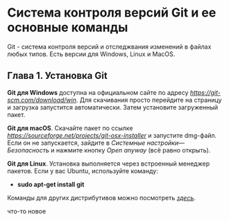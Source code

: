 # Система контроля версий Git и ее основные команды

Git - система контроля версий и отследжвания изменений в файлах любых типов. Есть версии для Windows, Linux и MacOS.

## Глава 1. Установка Git

 **Git для Windows** доступна на официальном сайте по адресу _<https://git-scm.com/download/win>_. Для скачивания просто перейдите на страницу и загрузка запустится автоматически. Затем установите загруженный пакет.

 **Git для macOS**. Скачайте пакет по ссылке _<https://sourceforge.net/projects/git-osx-installer>_ и запустите dmg-файл. Если он не запускается, зайдите в _Системные настройки—Безопасность_ и нажмите кнопку _Open anyway_ (всё равно открыть).

**Git для Linux**. Установка выполняется через встроенный менеджер пакетов. Если у вас Ubuntu, используйте команду:

* **sudo apt-get install git**

Команды для других дистрибутивов можно посмотреть _[здесь](https://git-scm.com/download/linux)_.

что-то новое